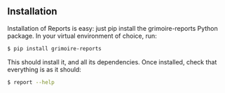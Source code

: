 ## Installation

Installation of Reports is easy: just pip install the grimoire-reports Python package. In your virtual environment of choice, run:

```bash
$ pip install grimoire-reports
```

This should install it, and all its dependencies. Once installed, check that everything is as it should:

```bash
$ report --help
```
